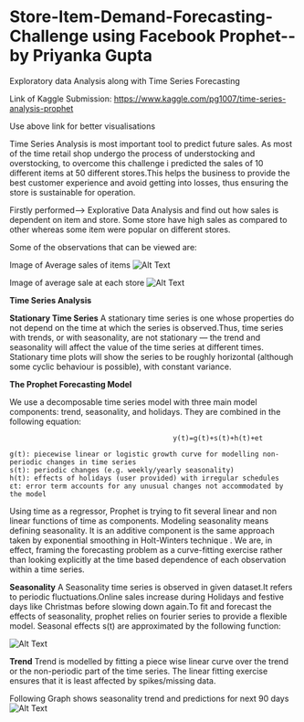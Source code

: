 # Store-Item-Demand-Forecasting-Challenge using Facebook Prophet--by Priyanka Gupta
Exploratory data Analysis along with Time Series Forecasting

Link of Kaggle Submission: https://www.kaggle.com/pg1007/time-series-analysis-prophet

Use above link for better visualisations

Time Series Analysis is most important tool to predict future sales. As most of the time retail shop undergo the process of understocking and overstocking, to overcome this challenge i predicted the sales of 10 different items at 50 different stores.This helps the business to provide the best customer experience and avoid getting into losses, thus ensuring the store is sustainable for operation.

Firstly performed--> Explorative Data Analysis and find out how sales is dependent on item and  store.
Some store have high sales as compared to other whereas some item were popular on different stores.

Some of the observations that can be viewed are:

Image of Average sales of items
![Alt Text](https://www.kaggleusercontent.com/kf/43069285/eyJhbGciOiJkaXIiLCJlbmMiOiJBMTI4Q0JDLUhTMjU2In0..Ost32AuAcbxz4X3AzQVAVQ.vfQdt20SbUTAsaA0EjhKcigFLxpC0KQ_ICZVMHM3cy18y1qUmaTv3qDmR5JB2_g91Li257iYGmRKnyUrQGk6qSXAurbMFM_sw6yBuxh96vf9t94eY2P9r0xvtWxHcqjbaHJnN8S9nWdVqa69VbOJJJX6fkr9uDaSy6eVb27BvGyKv7LSZjjVhiqLozwQ6FAkvFv3Jn-NbqLb0U9kmabGq3CufrFMmu2_wmUJNjjgVDplg857irbOf2DM4Yabnv9kvLV_rsFr-AAtSf25i_yD7yeSoNPKUOXe1AsEErI56HTLdMRkhS3o8JKRISQtKk9Bavfjt5VCigCAEs8N81hMVO4XZnXb9HsOfj7iLkE22DLKXk2LZhnuPTGd-JFwjW0C-Zr_b21gp3Y3nIB16j9TtkNq_9kMFAEiQyjtwwmW0F6Zpf7iYAVZtDSsnDfVtCVUBrLZcPQuEmd2fCCRW6OnuMpniTG5XuPln75RBKbVRiUftENg7lt_iUEU-7j1a3kwWzV4SSsZ34eN6jauBkf0GBZLXUrpu7xE2PRx1vtK_b7YtIaMfVNnuUcTpBLe6g84WLL9eOVGgeDsgMiVTp7tKKlo1OHUHPAEDs7PhVUVJnSIAUCD9Q9GTwewo14Q6YkjWPWzka4OuwjPf3OGxxbmfQ.4Y_qN8Bopm2nFDCymwZsqQ/__results___files/__results___15_1.png)



Image of average sale at each store 
![Alt Text](https://www.kaggleusercontent.com/kf/43069285/eyJhbGciOiJkaXIiLCJlbmMiOiJBMTI4Q0JDLUhTMjU2In0..Ost32AuAcbxz4X3AzQVAVQ.vfQdt20SbUTAsaA0EjhKcigFLxpC0KQ_ICZVMHM3cy18y1qUmaTv3qDmR5JB2_g91Li257iYGmRKnyUrQGk6qSXAurbMFM_sw6yBuxh96vf9t94eY2P9r0xvtWxHcqjbaHJnN8S9nWdVqa69VbOJJJX6fkr9uDaSy6eVb27BvGyKv7LSZjjVhiqLozwQ6FAkvFv3Jn-NbqLb0U9kmabGq3CufrFMmu2_wmUJNjjgVDplg857irbOf2DM4Yabnv9kvLV_rsFr-AAtSf25i_yD7yeSoNPKUOXe1AsEErI56HTLdMRkhS3o8JKRISQtKk9Bavfjt5VCigCAEs8N81hMVO4XZnXb9HsOfj7iLkE22DLKXk2LZhnuPTGd-JFwjW0C-Zr_b21gp3Y3nIB16j9TtkNq_9kMFAEiQyjtwwmW0F6Zpf7iYAVZtDSsnDfVtCVUBrLZcPQuEmd2fCCRW6OnuMpniTG5XuPln75RBKbVRiUftENg7lt_iUEU-7j1a3kwWzV4SSsZ34eN6jauBkf0GBZLXUrpu7xE2PRx1vtK_b7YtIaMfVNnuUcTpBLe6g84WLL9eOVGgeDsgMiVTp7tKKlo1OHUHPAEDs7PhVUVJnSIAUCD9Q9GTwewo14Q6YkjWPWzka4OuwjPf3OGxxbmfQ.4Y_qN8Bopm2nFDCymwZsqQ/__results___files/__results___23_1.png)

**Time Series Analysis**

**Stationary Time Series**
A stationary time series is one whose properties do not depend on the time at which the series is observed.Thus, time series with trends, or with seasonality, are not stationary — the trend and seasonality will affect the value of the time series at different times. Stationary time plots will show the series to be roughly horizontal (although some cyclic behaviour is possible), with constant variance.


**The Prophet Forecasting Model**

We use a decomposable time series model with three main model components: trend, seasonality, and holidays. They are combined in the following equation:

                                            y(t)=g(t)+s(t)+h(t)+et

    g(t): piecewise linear or logistic growth curve for modelling non-periodic changes in time series
    s(t): periodic changes (e.g. weekly/yearly seasonality)
    h(t): effects of holidays (user provided) with irregular schedules
    εt: error term accounts for any unusual changes not accommodated by the model

Using time as a regressor, Prophet is trying to fit several linear and non linear functions of time as components. Modeling seasonality means defining seasonality. It is an additive component is the same approach taken by exponential smoothing in Holt-Winters technique . We are, in effect, framing the forecasting problem as a curve-fitting exercise rather than looking explicitly at the time based dependence of each observation within a time series.

**Seasonality**
A Seasonality time series is observed in given dataset.It refers to periodic fluctuations.Online sales increase during Holidays and festive days like Christmas before slowing down again.To fit and forecast the effects of seasonality, prophet relies on fourier series to provide a flexible model. Seasonal effects s(t) are approximated by the following function:

![Alt Text](https://cdn.analyticsvidhya.com/wp-content/uploads/2018/05/ts_seasonal_Capture.jpg)

**Trend**
Trend is modelled by fitting a piece wise linear curve over the trend or the non-periodic part of the time series. The linear fitting exercise ensures that it is least affected by spikes/missing data.

Following Graph shows seasonality trend and predictions for next 90  days![Alt Text](https://www.kaggleusercontent.com/kf/43069285/eyJhbGciOiJkaXIiLCJlbmMiOiJBMTI4Q0JDLUhTMjU2In0..Ost32AuAcbxz4X3AzQVAVQ.vfQdt20SbUTAsaA0EjhKcigFLxpC0KQ_ICZVMHM3cy18y1qUmaTv3qDmR5JB2_g91Li257iYGmRKnyUrQGk6qSXAurbMFM_sw6yBuxh96vf9t94eY2P9r0xvtWxHcqjbaHJnN8S9nWdVqa69VbOJJJX6fkr9uDaSy6eVb27BvGyKv7LSZjjVhiqLozwQ6FAkvFv3Jn-NbqLb0U9kmabGq3CufrFMmu2_wmUJNjjgVDplg857irbOf2DM4Yabnv9kvLV_rsFr-AAtSf25i_yD7yeSoNPKUOXe1AsEErI56HTLdMRkhS3o8JKRISQtKk9Bavfjt5VCigCAEs8N81hMVO4XZnXb9HsOfj7iLkE22DLKXk2LZhnuPTGd-JFwjW0C-Zr_b21gp3Y3nIB16j9TtkNq_9kMFAEiQyjtwwmW0F6Zpf7iYAVZtDSsnDfVtCVUBrLZcPQuEmd2fCCRW6OnuMpniTG5XuPln75RBKbVRiUftENg7lt_iUEU-7j1a3kwWzV4SSsZ34eN6jauBkf0GBZLXUrpu7xE2PRx1vtK_b7YtIaMfVNnuUcTpBLe6g84WLL9eOVGgeDsgMiVTp7tKKlo1OHUHPAEDs7PhVUVJnSIAUCD9Q9GTwewo14Q6YkjWPWzka4OuwjPf3OGxxbmfQ.4Y_qN8Bopm2nFDCymwZsqQ/__results___files/__results___33_0.png)


